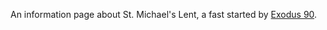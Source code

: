 An information page about St. Michael's Lent, a fast started by [Exodus 90](https://exodus90.com/).
